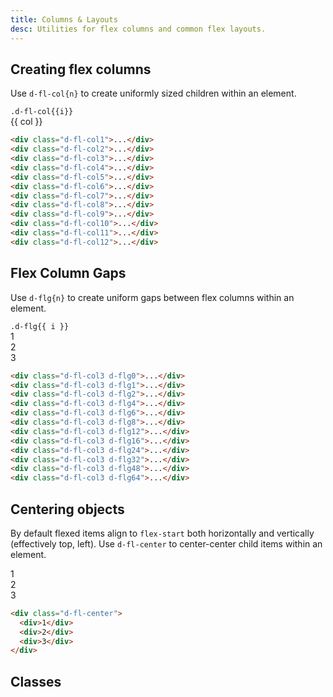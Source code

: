 ```yaml
---
title: Columns & Layouts
desc: Utilities for flex columns and common flex layouts.
---
```


## Creating flex columns
Use `d-fl-col{n}` to create uniformly sized children within an element.

<code-well-header class="d-d-flex d-fd-column d-p16 d-bgc-purple-100 d-bgo50 d-w100p d-hmx464 d-of-y-scroll d-stack8" custom>
  <div v-for="(i, index) in columns" class="d-d-flex d-fd-column d-p8 d-bar8 d-bgc-purple-100">
    <code>.d-fl-col{{i}}</code>
    <div class="d-flg8 d-of-auto" :class="`d-fl-col${i}`">
      <div v-for="(col) in columns.slice(0, i)" class="d-fl-center d-p16 d-bar4 d-bgc-purple-300 d-fs18 d-fw-bold">{{ col }}</div>
    </div>
  </div>
</code-well-header>

```html
<div class="d-fl-col1">...</div>
<div class="d-fl-col2">...</div>
<div class="d-fl-col3">...</div>
<div class="d-fl-col4">...</div>
<div class="d-fl-col5">...</div>
<div class="d-fl-col6">...</div>
<div class="d-fl-col7">...</div>
<div class="d-fl-col8">...</div>
<div class="d-fl-col9">...</div>
<div class="d-fl-col10">...</div>
<div class="d-fl-col11">...</div>
<div class="d-fl-col12">...</div>
```

## Flex Column Gaps
Use `d-flg{n}` to create uniform gaps between flex columns within an element.

<code-well-header class="d-d-flex d-fd-column d-p16 d-bgc-purple-100 d-bgo50 d-w100p d-hmx464 d-of-y-scroll d-stack8" custom>
  <div class="d-d-flex d-fd-column d-p8 d-bar8 d-bgc-purple-100" v-for="i in gaps">
    <code>.d-flg{{ i }}</code>
    <div class="d-fl-col3 d-of-auto" :class="`d-flg${i}`">
      <div class="d-fl-center d-p16 d-bar4 d-bgc-purple-300 d-fs18 d-fw-bold">1</div>
      <div class="d-fl-center d-p16 d-bar4 d-bgc-purple-300 d-fs18 d-fw-bold">2</div>
      <div class="d-fl-center d-p16 d-bar4 d-bgc-purple-300 d-fs18 d-fw-bold">3</div>
    </div>
  </div>
</code-well-header>

```html
<div class="d-fl-col3 d-flg0">...</div>
<div class="d-fl-col3 d-flg1">...</div>
<div class="d-fl-col3 d-flg2">...</div>
<div class="d-fl-col3 d-flg4">...</div>
<div class="d-fl-col3 d-flg6">...</div>
<div class="d-fl-col3 d-flg8">...</div>
<div class="d-fl-col3 d-flg12">...</div>
<div class="d-fl-col3 d-flg16">...</div>
<div class="d-fl-col3 d-flg24">...</div>
<div class="d-fl-col3 d-flg32">...</div>
<div class="d-fl-col3 d-flg48">...</div>
<div class="d-fl-col3 d-flg64">...</div>
```

## Centering objects
By default flexed items align to `flex-start` both horizontally and vertically (effectively top, left). Use `d-fl-center` to center-center child items within an element.

<code-well-header class="d-fl-center d-p24 d-bgc-green-100 d-bgo50 d-w100p d-hmn216" custom>
  <div class="d-fl-center d-w48 d-h48 d-m8 d-p16 d-bgc-green-300 d-bar4 d-fs24 d-fw-bold">1</div>
  <div class="d-fl-center d-w64 d-h64 d-m8 d-p16 d-bgc-green-300 d-bar4 d-fs24 d-fw-bold">2</div>
  <div class="d-fl-center d-w48 d-h48 d-m8 d-p16 d-bgc-green-300 d-bar4 d-fs24 d-fw-bold">3</div>
</code-well-header>

```html
<div class="d-fl-center">
  <div>1</div>
  <div>2</div>
  <div>3</div>
</div>
```

<script setup>
  const columns = [1, 2, 3, 4, 5, 6, 7, 8, 9, 10, 11, 12];
  const gaps = [0, 1, 2, 4, 6, 8, 12, 16, 24, 32, 48, 64];
  const calcFlexBasis = (columns) => {
    return Math.round(100/columns);
  };
  const calcGap = (gap) => {
    const res = (gap/10);
    return res !== 0 ? res+'rem' : res;
  };
</script>

## Classes
<div class="d-h464 d-of-y-scroll d-bb d-bc-black-200">
  <utility-class-table>
    <template #content>
      <tbody>
        <tr v-for="i in columns">
          <th scope="row" class="d-ff-mono d-fc-purple d-fw-normal d-fs12">.d-fl-col{{ i }}</th>
          <td class="d-ff-mono d-fc-orange d-fs12 d-ws-pre">> * { flex-basis: calc({{ calcFlexBasis(i) }}% - (var(--fl-gap) * 2)); }</td>
        </tr>
      </tbody>
      <tbody>
        <tr v-for="i in gaps">
          <th scope="row" class="d-ff-mono d-fc-purple d-fw-normal d-fs12">.d-flg{{ i }}</th>
          <td class="d-ff-mono d-fc-orange d-fs12 d-ws-pre">> * { --fl-gap: {{ calcGap(i) }} !important; }</td>
        </tr>
      </tbody>
    </template>
  </utility-class-table>
</div>
